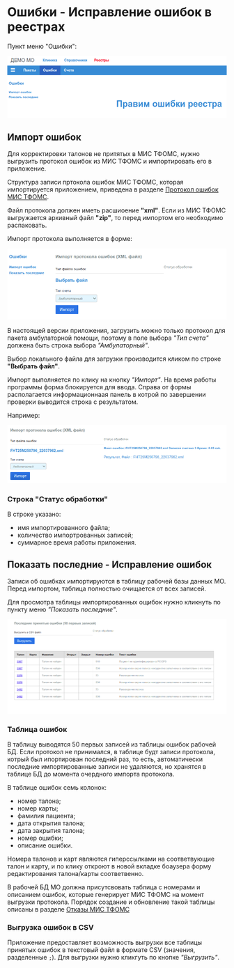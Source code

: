 # Ошибки - Исправление ошибок в реестрах

Пункт меню "Ошибки":

![Меню "Ошибки"](./images/menu_errors.png)

## Импорт ошибок

Для корректировки талонов не притятых в МИС ТФОМС, нужно выгрузить протокол ошибок из
МИС ТФОМС и импортировать его в приложение.

Структура записи пртокола ошибок МИС ТФОМС, которая импортируется приложением,
приведена в разделе [Протокол ошибок МИС ТФОМС](../../admin/tk_errors.md).

Файл протокола должен иметь расшиоение __"xml"__. Если из МИС ТФОМС выгружается
архивный файл __"zip"__, то перед импортом его необходимо распаковать.

Импорт протокола выполняется в форме:

![Импорт протокола"](./images/import_errors.png)

В настоящей версии приложения, загрузить можно только протокол для пакета амбулаторной
помощи, поэтому в поле выбора _"Тип счета"_ должена быть строка выбора _"Амбулаторный"_.

Выбор локального файла для загрузки производится кликом по строке __"Выбрать файл"__.

Импорт выполняется по клику на кнопку _"Импорт"_. На время работы программы форма
блокируется для ввода. Справа от формы располагается информационнаая панель в котрой
по завершении проверки выводится строка с результатом.

Например:

![Импорт ошибок завершен"](./images/errors_form_done.png)

### Строка "Cтатус обработки"

В строке указано:

- имя импортированного файла;
- количество импортрованных записей;
- суммарное время работы приложения.

## Показать последние - Исправление ошибок

Записи об ошибках импортируются в таблицу рабочей базы данных МО. Перед импортом,
таблица полностью очищается от всех записей.

Для просмотра таблицы импортированных ощибок нужно кликнуть по пункту меню
_"Показать последние"_.

![Показать последние"](./images/errors_show_last.png)

### Таблица ошибок

В таблицу выводятся 50 первых записей из таблицы ошибок рабочей БД. Если протокол
не принимался, в таблице будт записи протокола, котрый был ипортирован последний раз,
то есть, автоматически последние импортированные записи не удаляются, но хранятся в
таблице БД до момента очердного импорта протокола.

В таблице ошибок семь колонoк:

- номер талона;
- номер карты;
- фамилия пациента;
- дата открытия талона;
- дата закрытия талона;
- номер ошибки;
- описание ошибки.

Номера талонов и карт являются гиперссылками на соответвующие талон и карту, и по клику
откроют в новой вкладке боаузера форму редактирования талона/карты соответвенно.

В рабочей БД МО должна присутсвовать таблица с номерами и описанием ошибок, которые
генерирует МИС ТФОМС на момент выгрузки протокола. Порядок создание и обновление такой
таблицы описаны в разделе [Отказы МИС ТФОМС](../../admin/tk_errors.md#отказы-мис-тфомс)

### Выгрузка ошибок в CSV

Приложение предоставляет возможность выгрузки все таблицы принятых ошибок в текстовый
файл в формате CSV (значения, разделенные `;`). Для выгрузки нужно кликгуть по кнопке
_"Выгрузить"_.
